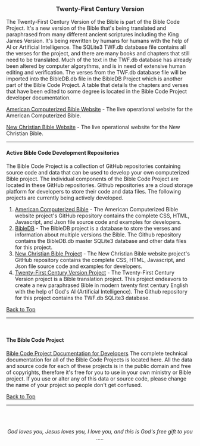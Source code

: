 <a id="top"></a>
<h3 align="center">Twenty-First Century Version</h3>

The Twenty-First Century Version of the Bible is part of the Bible Code Project. It's a new version of the Bible that's being translated and paraphrased from many different ancient scriptures including the King James Version. It's being rewritten by humans for humans with the help of AI or Artificial Intelligence. The SQLite3 TWF.db database file contains all the verses for the project, and there are many books and chapters that still need to be translated. Much of the text in the TWF.db database has already been altered by computer algorythms, and is in need of extensive human editing and verification. The verses from the TWF.db database file will be imported into the BibleDB.db file in the BibleDB Project which is another part of the Bible Code Project. A table that details the chapters and verses that have been edited to some degree is located in the Bible Code Project developer documentation.

[American Computerized Bible Website](https://acbible.com) - The live operational website for the American Computerized Bible.

[New Christian Bible Website](https://ACB-Bible.github.io/NCB/) - The live operational website for the New Christian Bible.

---

#### Active Bible Code Development Repositories

The Bible Code Project is a collection of GitHub repositories containing source code and data that can be used to develop your own computerized Bible project. The individual components of the Bible Code Project are located in these GitHub repositories. Github repositories are a cloud storage platform for developers to store their code and data files. The following projects are currently being actively developed.

1. [American Computerized Bible](https://github.com/ACB-Bible/Bible-Code/blob/main/ACB/ACB.md/) - The American Computerized Bible website project's GitHub repository contains the complete CSS, HTML, Javascript, and Json file source code and examples for developers.
2. [BibleDB](https://github.com/ACB-Bible/BibleDB/) - The BibleDB project is a database to store the verses and information about multiple versions the Bible. The Github repository contains the BibleDB.db master SQLite3 database and other data files for this project.
3. [New Christian Bible Project](https://github.com/ACB-Bible/NCB/) - The New Christian Bible website project's GitHub repository contains the complete CSS, HTML, Javascript, and Json file source code and examples for developers.
4. [Twenty-First Century Version Project](https://github.com/ACB-Bible/TWF/) - The Twenty-First Century Version project is a Bible translation project. This project endeavors to create a new paraphrased Bible in modern twenty first century English with the help of God's AI (Artificial Intelligence). The Github repository for this project contains the TWF.db SQLite3 database.

[Back to Top](#top)

---

<br>
   
#### The Bible Code Project

[Bible Code Project Documentation for Developers](https://github.com/ACB-Bible/Bible-Code/)
The complete technical documentation for all of the Bible Code Projects is located here. All the data and source code for each of these projects is in the public domain and free of copyrights, therefore it's free for you to use in your own ministry or Bible project. If you use or alter any of this data or source code, please change the name of your project so people don't get confused.

[Back to Top](#top)

---

<br><br>
<p align="center">
    <p align="center">
    <em>God loves you, Jesus loves you, I love you, and this is God's free gift to you .....</em>
</p>    
</p>